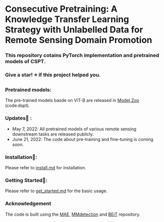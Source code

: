 # Consecutive Pretraining: A Knowledge Transfer Learning Strategy with Unlabelled Data for Remote Sensing Domain Promotion


### This repository cotains PyTorch implementation and pretrained models of CSPT. 
### Give a star! ⭐️ if this project helped you.



### Pretrained models:
The pre-trained models basde on ViT-B are released in [Model Zoo](https://pan.baidu.com/s/1bhxdjjrVk0jWMs7dnXVQWQ) (code:dspt).




### Updates🌟 :
* May 7, 2022: All pretrained models of various remote sensing downstream tasks are released publicly.
* June 21, 2022: The code about pre-training and fine-tuning is coming soon.


### Installation🚀:
Please refer to [install.md](install.md) for installation.

### Getting Started🚀: 
Please refer to [get_started.md](get_started.md) for the basic usage.

### Acknowledgement
The code is built using the [MAE](https://github.com/facebookresearch/mae), [MMdetection](https://github.com/open-mmlab/mmdetection) and [BEiT](https://github.com/microsoft/unilm/tree/master/beit) repository.
